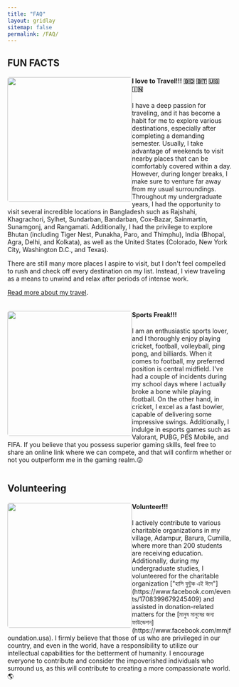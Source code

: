 ```yaml
---
title: "FAQ"
layout: gridlay
sitemap: false
permalink: /FAQ/
---
```


## FUN FACTS

<div class="rowl1">
  <img src="{{ site.url }}{{ site.baseurl }}/images/faq/colorado-rainbo-curve.jpg" class="img-responsive" style="float: left; border-radius: 5px; width: 280px;" />
  <h4> I love to Travel!!! 🇧🇩 🇧🇹 🇺🇸 🇮🇳 </h4>

I have a deep passion for traveling, and it has become a habit for me to explore various destinations, especially after completing a demanding semester. Usually, I take advantage of weekends to visit nearby places that can be comfortably covered within a day. However, during longer breaks, I make sure to venture far away from my usual surroundings. Throughout my undergraduate years, I had the opportunity to visit several incredible locations in Bangladesh such as Rajshahi, Khagrachori, Sylhet, Sundarban, Bandarban, Cox-Bazar, Sainmartin, Sunamgonj, and Rangamati. Additionally, I had the privilege to explore Bhutan (including Tiger Nest, Punakha, Paro, and Thimphu), India (Bhopal, Agra, Delhi, and Kolkata), as well as the United States (Colorado, New York City, Washington D.C., and Texas). 

There are still many more places I aspire to visit, but I don't feel compelled to rush and check off every destination on my list. Instead, I view traveling as a means to unwind and relax after periods of intense work.

[Read more about my travel](/ua).

  <ul style="overflow: hidden">
  </ul>
</div>


<div class="rowl1">
  <img src="{{ site.url }}{{ site.baseurl }}/images/faq/football-ndc.jpeg" class="img-responsive" style="float: left; border-radius: 5px; width: 280px;" />
  <h4> Sports Freak!!! </h4>
I am an enthusiastic sports lover, and I thoroughly enjoy playing cricket, football, volleyball, ping pong, and billiards. When it comes to football, my preferred position is central midfield. I've had a couple of incidents during my school days where I actually broke a bone while playing football. On the other hand, in cricket, I excel as a fast bowler, capable of delivering some impressive swings. Additionally, I indulge in esports games such as Valorant, PUBG, PES Mobile, and FIFA. If you believe that you possess superior gaming skills, feel free to share an online link where we can compete, and that will confirm whether or not you outperform me in the gaming realm.😛 

  <ul style="overflow: hidden">
  </ul>
</div>


## Volunteering

<div class="rowl1">
  <img src="{{ site.url }}{{ site.baseurl }}/images/faq/Volunteering.jpeg" class="img-responsive" style="float: left; border-radius: 5px; width: 280px;" />
  <h4> Volunteer!!! </h4>
I actively contribute to various charitable organizations in my village, Adampur, Barura, Cumilla, where more than 200 students are receiving education. Additionally, during my undergraduate studies, I volunteered for the charitable organization ["হাসি ফুটুক এই ঈদে"](https://www.facebook.com/events/1708399679245409) and assisted in donation-related matters for the [মানুষ মানুষের জন্য ফাউন্ডেশন](https://www.facebook.com/mmjfoundation.usa). I firmly believe that those of us who are privileged in our country, and even in the world, have a responsibility to utilize our intellectual capabilities for the betterment of humanity. I encourage everyone to contribute and consider the impoverished individuals who surround us, as this will contribute to creating a more compassionate world. 🌎 
  <ul style="overflow: hidden">
  </ul>
</div>

